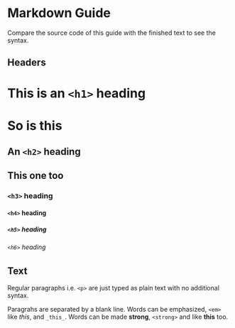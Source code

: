 Markdown Guide
==============

Compare the source code of this guide with the finished text to see the syntax.

Headers
-------

This is an `<h1>` heading
=======================

# So is this

An `<h2>` heading
---------------

## This one too

### `<h3>` heading

#### `<h4>` heading

##### `<h5>` heading

###### `<h6>` heading

Text
----

Regular paragraphs i.e. `<p>` are just typed as plain text with no additional syntax.

Paragrahs are separated by a blank line. Words can be emphasized, `<em>` like *this*, and `_this_`. Words can be made **strong**, `<strong>` and like __this__ too.
